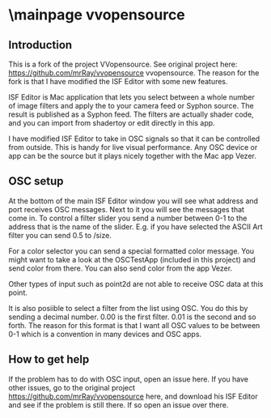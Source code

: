 \mainpage
vvopensource
============


Introduction
------------

This is a fork of the project VVopensource. See original project here: https://github.com/mrRay/vvopensource vvopensource. 
The reason for the fork is that I have modified the ISF Editor with some new features.

ISF Editor is Mac application that lets you select between a whole number of image filters and apply the to your camera feed or Syphon source. The result is published as a Syphon feed. The filters are actually shader code, and you can import from shadertoy or edit directly in this app.

I have modified ISF Editor to take in OSC signals so that it can be controlled from outside. This is handy for live visual performance. Any OSC device or app can be the source but it plays nicely together with the Mac app Vezer.

OSC setup
---------
At the bottom of the main ISF Editor window you will see what address and port receives OSC messages. Next to it you will see the messages that come in. To control a filter slider you send a number between 0-1 to the address that is the name of the slider. 
E.g. if you have selected the ASCII Art filter you can send 0.5 to /size. 

For a color selector you can send a special formatted color message. You might want to take a look at the OSCTestApp (included in this project) and send color from there. You can also send color from the app Vezer.

Other types of input such as point2d are not able to receive OSC data at this point.

It is also posiible to select a filter from the list using OSC. You do this by sending a decimal number. 0.00 is the first filter. 0.01 is the second and so forth. The reason for this format is that I want all OSC values to be between 0-1 which is a convention in many devices and OSC apps.

How to get help
---------------
If the problem has to do with OSC input, open an issue here. If you have other issues, go to the original project https://github.com/mrRay/vvopensource here, and download his ISF Editor and see if the problem is still there. If so open an issue over there.

